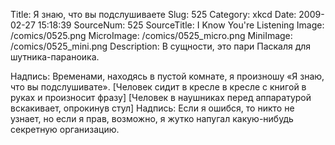 Title: Я знаю, что вы подслушиваете 
Slug: 525 
Category: xkcd 
Date: 2009-02-27 15:18:39 
SourceNum: 525 
SourceTitle: I Know You're Listening 
Image: /comics/0525.png 
MicroImage: /comics/0525_micro.png 
MiniImage: /comics/0525_mini.png 
Description: В сущности, это пари Паскаля для шутника-параноика. 

Надпись: Временами, находясь в пустой комнате, я произношу «Я знаю, что вы подслушивате».
[Человек сидит в кресле в кресле с книгой в руках и произносит фразу]
[Человек в наушниках перед аппаратурой вскакивает, опрокинув стул]
Надпись: Если я ошибся, то никто не узнает, но если я прав, возможно, я жутко напугал какую-нибудь секретную организацию.